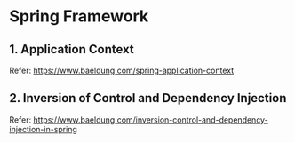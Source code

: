 # Spring Framework
## 1. Application Context
Refer: https://www.baeldung.com/spring-application-context

## 2. Inversion of Control and Dependency Injection

Refer: https://www.baeldung.com/inversion-control-and-dependency-injection-in-spring

